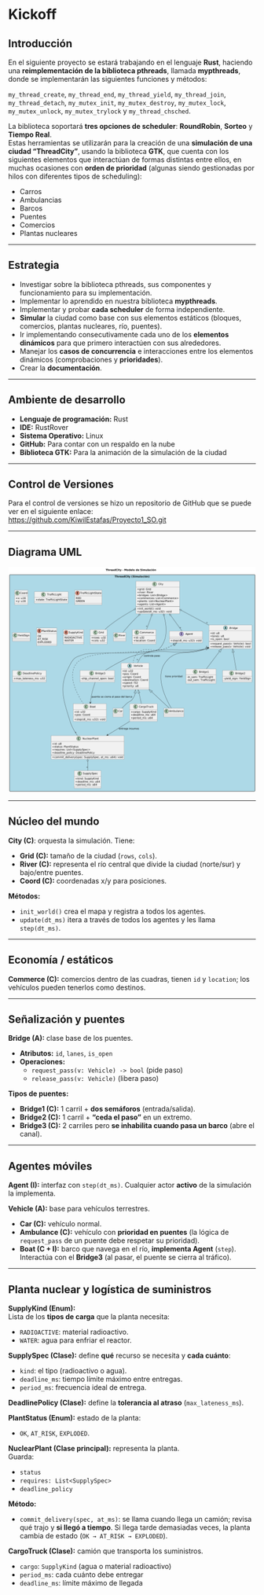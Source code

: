# Kickoff

## Introducción

En el siguiente proyecto se estará trabajando en el lenguaje **Rust**, haciendo una **reimplementación de la biblioteca pthreads**, llamada **mypthreads**, donde se implementarán las siguientes funciones y métodos:

`my_thread_create`, `my_thread_end`, `my_thread_yield`, `my_thread_join`, `my_thread_detach`, `my_mutex_init`, `my_mutex_destroy`, `my_mutex_lock`, `my_mutex_unlock`, `my_mutex_trylock` y `my_thread_chsched`.

La biblioteca soportará **tres opciones de scheduler**: **RoundRobin**, **Sorteo** y **Tiempo Real**.  
Estas herramientas se utilizarán para la creación de una **simulación de una ciudad “ThreadCity”**, usando la biblioteca **GTK**, que cuenta con los siguientes elementos que interactúan de formas distintas entre ellos, en muchas ocasiones con **orden de prioridad** (algunas siendo gestionadas por hilos con diferentes tipos de scheduling):

- Carros  
- Ambulancias  
- Barcos  
- Puentes  
- Comercios  
- Plantas nucleares

---

## Estrategia

- Investigar sobre la biblioteca pthreads, sus componentes y funcionamiento para su implementación.  
- Implementar lo aprendido en nuestra biblioteca **mypthreads**.  
- Implementar y probar **cada scheduler** de forma independiente.  
- **Simular** la ciudad como base con sus elementos estáticos (bloques, comercios, plantas nucleares, río, puentes).  
- Ir implementando consecutivamente cada uno de los **elementos dinámicos** para que primero interactúen con sus alrededores.  
- Manejar los **casos de concurrencia** e interacciones entre los elementos dinámicos (comprobaciones y **prioridades**).  
- Crear la **documentación**.

---

## Ambiente de desarrollo

- **Lenguaje de programación:** Rust  
- **IDE:** RustRover  
- **Sistema Operativo:** Linux  
- **GitHub:** Para contar con un respaldo en la nube  
- **Biblioteca GTK:** Para la animación de la simulación de la ciudad

---

## Control de Versiones

Para el control de versiones se hizo un repositorio de GitHub que se puede ver en el siguiente enlace:  
<https://github.com/KiwilEstafas/Proyecto1_SO.git>

---

## Diagrama UML

<!-- Espacio para la imagen del diagrama -->
![Diagrama UML]( uml.png)

---

## Núcleo del mundo

**City (C)**: orquesta la simulación. Tiene:

- **Grid (C):** tamaño de la ciudad (`rows`, `cols`).  
- **River (C):** representa el río central que divide la ciudad (norte/sur) y bajo/entre puentes.  
- **Coord (C):** coordenadas x/y para posiciones.

**Métodos:**

- `init_world()` crea el mapa y registra a todos los agentes.  
- `update(dt_ms)` itera a través de todos los agentes y les llama `step(dt_ms)`.

---

## Economía / estáticos

**Commerce (C):** comercios dentro de las cuadras, tienen `id` y `location`; los vehículos pueden tenerlos como destinos.

---

## Señalización y puentes

**Bridge (A):** clase base de los puentes.

- **Atributos:** `id`, `lanes`, `is_open`  
- **Operaciones:**  
  - `request_pass(v: Vehicle) -> bool` (pide paso)  
  - `release_pass(v: Vehicle)` (libera paso)

**Tipos de puentes:**

- **Bridge1 (C):** 1 carril + **dos semáforos** (entrada/salida).  
- **Bridge2 (C):** 1 carril + **“ceda el paso”** en un extremo.  
- **Bridge3 (C):** 2 carriles pero **se inhabilita cuando pasa un barco** (abre el canal).

---

## Agentes móviles

**Agent (I):** interfaz con `step(dt_ms)`. Cualquier actor **activo** de la simulación la implementa.

**Vehicle (A):** base para vehículos terrestres.

- **Car (C):** vehículo normal.  
- **Ambulance (C):** vehículo con **prioridad en puentes** (la lógica de `request_pass` de un puente debe respetar su prioridad).  
- **Boat (C + I):** barco que navega en el río, **implementa Agent** (`step`). Interactúa con el **Bridge3** (al pasar, el puente se cierra al tráfico).

---

## Planta nuclear y logística de suministros

**SupplyKind (Enum):**  
Lista de los **tipos de carga** que la planta necesita:

- `RADIOACTIVE`: material radioactivo.  
- `WATER`: agua para enfriar el reactor.

**SupplySpec (Clase):** define **qué** recurso se necesita y **cada cuánto**:  
- `kind`: el tipo (radioactivo o agua).  
- `deadline_ms`: tiempo límite máximo entre entregas.  
- `period_ms`: frecuencia ideal de entrega.

**DeadlinePolicy (Clase):** define la **tolerancia al atraso** (`max_lateness_ms`).

**PlantStatus (Enum):** estado de la planta:
- `OK`, `AT_RISK`, `EXPLODED`.

**NuclearPlant (Clase principal):** representa la planta.  
Guarda:
- `status`  
- `requires: List<SupplySpec>`  
- `deadline_policy`

**Método:**  
- `commit_delivery(spec, at_ms)`: se llama cuando llega un camión; revisa qué trajo y **si llegó a tiempo**. Si llega tarde demasiadas veces, la planta cambia de estado (`OK → AT_RISK → EXPLODED`).

**CargoTruck (Clase):** camión que transporta los suministros.  
- `cargo`: `SupplyKind` (agua o material radioactivo)  
- `period_ms`: cada cuánto debe entregar  
- `deadline_ms`: límite máximo de llegada